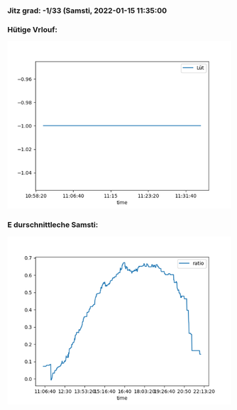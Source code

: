 ### Jitz grad: -1/33 (Samsti, 2022-01-15 11:35:00

### Hütige Vrlouf:
![Graph](Today.png)

### E durschnittleche Samsti:
![Graph](Samsti.png)